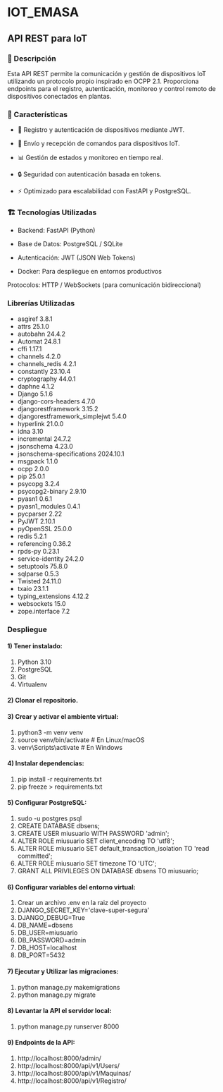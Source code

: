# IOT_EMASA

## API REST para IoT

### 🚀 Descripción

Esta API REST permite la comunicación y gestión de dispositivos IoT utilizando un protocolo propio inspirado en OCPP 2.1. Proporciona endpoints para el registro, autenticación, monitoreo y control remoto de dispositivos conectados en plantas.

### 📌 Características

* 📡 Registro y autenticación de dispositivos mediante JWT.
  
* 🔄 Envío y recepción de comandos para dispositivos IoT.

* 📊 Gestión de estados y monitoreo en tiempo real.

* 🔒 Seguridad con autenticación basada en tokens.

* ⚡ Optimizado para escalabilidad con FastAPI y PostgreSQL.

### 🏗 Tecnologías Utilizadas

* Backend: FastAPI (Python)

* Base de Datos: PostgreSQL / SQLite

* Autenticación: JWT (JSON Web Tokens)

* Docker: Para despliegue en entornos productivos

Protocolos: HTTP / WebSockets (para comunicación bidireccional)

### Librerías Utilizadas

* asgiref                        3.8.1
* attrs                          25.1.0
* autobahn                       24.4.2
* Automat                        24.8.1
* cffi                           1.17.1
* channels                       4.2.0
* channels_redis                 4.2.1
* constantly                     23.10.4
* cryptography                   44.0.1
* daphne                         4.1.2
* Django                         5.1.6
* django-cors-headers            4.7.0
* djangorestframework            3.15.2
* djangorestframework_simplejwt  5.4.0
* hyperlink                      21.0.0
* idna                           3.10
* incremental                    24.7.2
* jsonschema                     4.23.0
* jsonschema-specifications      2024.10.1
* msgpack                        1.1.0
* ocpp                           2.0.0
* pip                            25.0.1
* psycopg                        3.2.4
* psycopg2-binary                2.9.10
* pyasn1                         0.6.1
* pyasn1_modules                 0.4.1
* pycparser                      2.22
* PyJWT                          2.10.1
* pyOpenSSL                      25.0.0
* redis                          5.2.1
* referencing                    0.36.2
* rpds-py                        0.23.1
* service-identity               24.2.0
* setuptools                     75.8.0
* sqlparse                       0.5.3
* Twisted                        24.11.0
* txaio                          23.1.1
* typing_extensions              4.12.2
* websockets                     15.0
* zope.interface                 7.2

### Despliegue

#### 1) Tener instalado:
1. Python 3.10
2. PostgreSQL
3. Git
4. Virtualenv

#### 2) Clonar el repositorio.

#### 3) Crear y activar el ambiente virtual:    
1. python3 -m venv venv
2. source venv/bin/activate  # En Linux/macOS
3. venv\Scripts\activate  # En Windows
     
#### 4) Instalar dependencias:
1. pip install -r requirements.txt
2. pip freeze > requirements.txt

#### 5) Configurar PostgreSQL:
1. sudo -u postgres psql
2. CREATE DATABASE dbsens;
3. CREATE USER miusuario WITH PASSWORD 'admin';
4. ALTER ROLE miusuario SET client_encoding TO 'utf8';
5. ALTER ROLE miusuario SET default_transaction_isolation TO 'read committed';
6. ALTER ROLE miusuario SET timezone TO 'UTC';
7. GRANT ALL PRIVILEGES ON DATABASE dbsens TO miusuario;

#### 6) Configurar variables del entorno virtual:
1. Crear un archivo .env en la raiz del proyecto
2. DJANGO_SECRET_KEY='clave-super-segura'
3. DJANGO_DEBUG=True
4. DB_NAME=dbsens
5. DB_USER=miusuario
6. DB_PASSWORD=admin
7. DB_HOST=localhost
8. DB_PORT=5432

#### 7) Ejecutar y Utilizar las migraciones:
1. python manage.py makemigrations
2. python manage.py migrate

#### 8) Levantar la API el servidor local:
1. python manage.py runserver 8000
 
#### 9) Endpoints de la API:
1. http://localhost:8000/admin/
2. http://localhost:8000/api/v1/Users/
3. http://localhost:8000/api/v1/Maquinas/
4. http://localhost:8000/api/v1/Registro/


